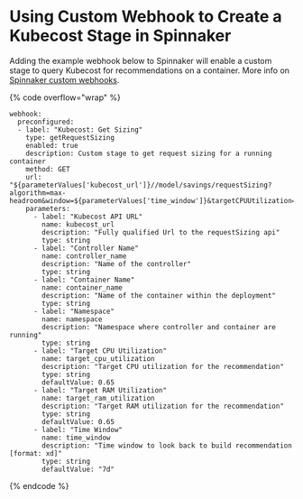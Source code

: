 # Using Custom Webhook to Create a Kubecost Stage in Spinnaker

Adding the example webhook below to Spinnaker will enable a custom stage to query Kubecost for recommendations on a container. More info on [Spinnaker custom webhooks](https://spinnaker.io/guides/operator/custom-webhook-stages/#creating-a-custom-webhook-stage).

{% code overflow="wrap" %}
```
webhook:
  preconfigured:
  - label: "Kubecost: Get Sizing"
    type: getRequestSizing
    enabled: true
    description: Custom stage to get request sizing for a running container
    method: GET
    url: "${parameterValues['kubecost_url']}//model/savings/requestSizing?algorithm=max-headroom&window=${parameterValues['time_window']}&targetCPUUtilization=${parameterValues['target_cpu_utilization']}&targetRAMUtilization=${parameterValues['target_ram_utilization']}&filterContainers=${parameterValues['container_name']}&filterControllers=${parameterValues['controller_name']}&filterNamespaces=${parameterValues['namespace']}"
    parameters:
      - label: "Kubecost API URL"
        name: kubecost_url
        description: "Fully qualified Url to the requestSizing api"
        type: string
      - label: "Controller Name"
        name: controller_name
        description: "Name of the controller"
        type: string
      - label: "Container Name"
        name: container_name
        description: "Name of the container within the deployment"
        type: string
      - label: "Namespace"
        name: namespace
        description: "Namespace where controller and container are running"
        type: string
      - label: "Target CPU Utilization"
        name: target_cpu_utilization
        description: "Target CPU utilization for the recommendation"
        type: string
        defaultValue: 0.65
      - label: "Target RAM Utilization"
        name: target_ram_utilization
        description: "Target RAM utilization for the recommendation"
        type: string
        defaultValue: 0.65
      - label: "Time Window"
        name: time_window
        description: "Time window to look back to build recommendation [format: xd]"
        type: string
        defaultValue: "7d"
```
{% endcode %}
